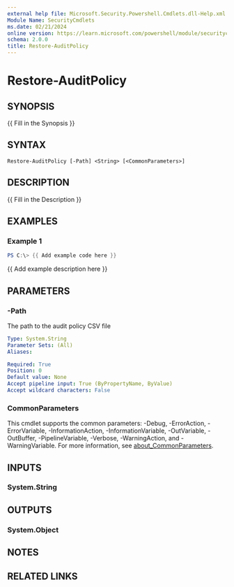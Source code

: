 ```yaml
---
external help file: Microsoft.Security.Powershell.Cmdlets.dll-Help.xml
Module Name: SecurityCmdlets
ms.date: 02/21/2024
online version: https://learn.microsoft.com/powershell/module/securitycmdlets/restore-auditpolicy?view=windowsserver2025-ps&wt.mc_id=ps-gethelp
schema: 2.0.0
title: Restore-AuditPolicy
---
```


# Restore-AuditPolicy

## SYNOPSIS
{{ Fill in the Synopsis }}

## SYNTAX

```
Restore-AuditPolicy [-Path] <String> [<CommonParameters>]
```

## DESCRIPTION

{{ Fill in the Description }}

## EXAMPLES

### Example 1

```powershell
PS C:\> {{ Add example code here }}
```

{{ Add example description here }}

## PARAMETERS

### -Path

The path to the audit policy CSV file

```yaml
Type: System.String
Parameter Sets: (All)
Aliases:

Required: True
Position: 0
Default value: None
Accept pipeline input: True (ByPropertyName, ByValue)
Accept wildcard characters: False
```

### CommonParameters

This cmdlet supports the common parameters: -Debug, -ErrorAction, -ErrorVariable,
-InformationAction, -InformationVariable, -OutVariable, -OutBuffer, -PipelineVariable, -Verbose,
-WarningAction, and -WarningVariable. For more information, see
[about_CommonParameters](http://go.microsoft.com/fwlink/?LinkID=113216).

## INPUTS

### System.String

## OUTPUTS

### System.Object

## NOTES

## RELATED LINKS
